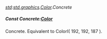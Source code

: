 _[std](../../modules/std/std-module.md):[std.graphics](../../modules/std/std-graphics.md).[Color](../../modules/std/std-graphics-color.md).Concrete_
##### Const Concrete:[Color](../../modules/std/std-graphics-color.md)
Concrete. Equivalent to ColorI( 192, 192, 187 ).
